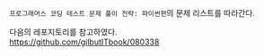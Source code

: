 `프로그래머스 코딩 테스트 문제 풀이 전략: 파이썬편`의 문제 리스트를 따라간다.  

다음의 레포지토리를 참고하였다.  
https://github.com/gilbutITbook/080338